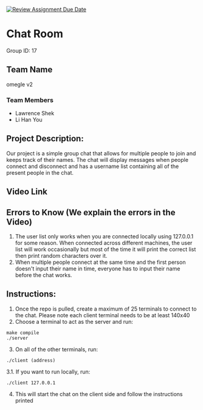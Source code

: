 [![Review Assignment Due Date](https://classroom.github.com/assets/deadline-readme-button-22041afd0340ce965d47ae6ef1cefeee28c7c493a6346c4f15d667ab976d596c.svg)](https://classroom.github.com/a/Vh67aNdh)
# Chat Room
Group ID: 17

## Team Name
omegle v2

### Team Members 
- Lawrence Shek
- Li Han You
       
## Project Description:
Our project is a simple group chat that allows for multiple people to join and keeps track of their names. The chat will display messages when people connect and disconnect and has a username list containing all of the present people in the chat.

## Video Link
  

## Errors to Know (We explain the errors in the Video)
1. The user list only works when you are connected locally using 127.0.0.1 for some reason. When connected across different machines, the user list will work occasionally but most of the time it will print the correct list then print random characters over it.  
2. When multiple people connect at the same time and the first person doesn't input their name in time, everyone has to input their name before the chat works.

## Instructions:
1. Once the repo is pulled, create a maximum of 25 terminals to connect to the chat. Please note each client terminal needs to be at least 140x40
2. Choose a terminal to act as the server and run:
```
make compile
./server
```
3. On all of the other terminals, run:
```
./client (address)
```

3.1. If you want to run locally, run:
```
./client 127.0.0.1
```
4. This will start the chat on the client side and follow the instructions printed
